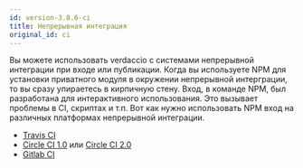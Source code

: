 ```yaml
---
id: version-3.8.6-ci
title: Непрерывная интеграция
original_id: ci
---
```


Вы можете использовать verdaccio с системами непрерывной интеграции при входе или публикации. Когда вы используете NPM для установки приватного модуля в окружении непрерывной интерграции, то вы сразу упираетесь в кирпичную стену. Вход, в команде NPM, был разработана для интерактивного использования. Это вызывает проблемы в CI, скриптах и т.п. Вот как нужно использовать NPM вход на различных платформах непрерывной интеграции.

- [Travis CI](https://remysharp.com/2015/10/26/using-travis-with-private-npm-deps)
- [Circle CI 1.0](https://circleci.com/docs/1.0/npm-login/) или [Circle CI 2.0](https://circleci.com/docs/2.0/deployment-integrations/#npm)
- [Gitlab CI](https://www.exclamationlabs.com/blog/continuous-deployment-to-npm-using-gitlab-ci/)